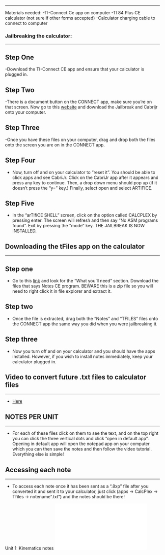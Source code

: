 _________________
Materials needed: 
-TI-Connect Ce app on computer
-TI 84 Plus CE calculator (not sure if other forms accepted)
-Calculator charging cable to connect to computer

### Jailbreaking the calculator:
_________________
## Step One
-Download the TI-Connect CE app and ensure that your calculator is plugged in.

## Step Two
-There is a document button on the CONNECT app, make sure you’re on that screen. Now go to this [website](https://calcplex.com/ti84plusce-jailbreak-tutorial/) and download the Jailbreak and Cabrijr onto your computer.

## Step Three
-Once you have these files on your computer, drag and drop both the files onto the screen you are on in the CONNECT app. 

## Step Four
- Now, turn off and on your calculator to “reset it”. You should be able to click apps and see CabriJr. Click on the CabriJr app after it appears and press any key to continue. Then, a drop down menu should pop up (if it doesn’t press the “y=” key.) Finally, select open and select ARTIFICE.

## Step Five
- In the “arTIfiCE SHELL” screen, click on the option called CALCPLEX by pressing enter. The screen will refresh and then say “No ASM programs found”. Exit by pressing the “mode” key. THE JAILBREAK IS NOW INSTALLED.


## Downloading the tFiles app on the calculator
_________________

## Step one
- Go to this [link](https://www.ti84calcwiz.com/how-to-put-notes-on-the-ti-84-plus-ce/) and look for the “What you’ll need” section. Download the files that says Notes CE program. BEWARE this is a zip file so you will need to right click it in file explorer and extract it.

## Step two
- Once the file is extracted, drag both the “Notes” and “TFILES” files onto the CONNECT app the same way you did when you were jailbreaking it. 

## Step three
- Now you turn off and on your calculator and you should have the apps installed. However, if you wish to install notes immediately, keep your calculator plugged in.
  
  
## Video to convert future .txt files to calculator files
  _________________
- [Here](<- Herehttps://www.youtube.com/watch?v=3hCD1Pxdy3I&t=12s>)


## NOTES PER UNIT
_________________
- For each of these files click on them to see the text, and on the top right you can click the three vertical dots and click “open in default app”. Opening in default app will open the notepad app on your computer which you can then save the notes and then follow the video tutorial. Everything else is simple!

## Accessing each note
_________________
- To access each note once it has been sent as a “.8xp” file after you converted it and sent it to your calculator, just click (apps → CalcPlex → Tfiles → notename”.txt”) and the notes should be there!

Unit 1: Kinematics notes
  ![](U1kinematics.txt)

